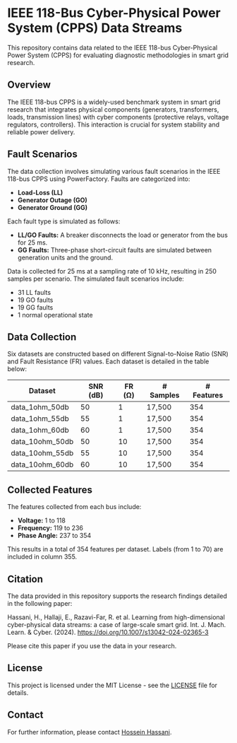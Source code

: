 # IEEE 118-Bus Cyber-Physical Power System (CPPS) Data Streams

This repository contains data related to the IEEE 118-bus Cyber-Physical Power System (CPPS) for evaluating diagnostic methodologies in smart grid research.

## Overview

The IEEE 118-bus CPPS is a widely-used benchmark system in smart grid research that integrates physical components (generators, transformers, loads, transmission lines) with cyber components (protective relays, voltage regulators, controllers). This interaction is crucial for system stability and reliable power delivery. 

## Fault Scenarios

The data collection involves simulating various fault scenarios in the IEEE 118-bus CPPS using PowerFactory. Faults are categorized into:

- **Load-Loss (LL)**
- **Generator Outage (GO)**
- **Generator Ground (GG)**

Each fault type is simulated as follows:

- **LL/GO Faults:** A breaker disconnects the load or generator from the bus for 25 ms.
- **GG Faults:** Three-phase short-circuit faults are simulated between generation units and the ground.

Data is collected for 25 ms at a sampling rate of 10 kHz, resulting in 250 samples per scenario. The simulated fault scenarios include:

- 31 LL faults
- 19 GO faults
- 19 GG faults
- 1 normal operational state

## Data Collection

Six datasets are constructed based on different Signal-to-Noise Ratio (SNR) and Fault Resistance (FR) values. Each dataset is detailed in the table below:

| Dataset | SNR (dB) | FR (Ω) | # Samples | # Features |
|---------|----------|--------|-----------|------------|
| data_1ohm_50db      | 50       | 1      | 17,500    | 354        |
| data_1ohm_55db      | 55       | 1      | 17,500    | 354        |
| data_1ohm_60db      | 60       | 1      | 17,500    | 354        |
| data_10ohm_50db      | 50       | 10     | 17,500    | 354        |
| data_10ohm_55db      | 55       | 10     | 17,500    | 354        |
| data_10ohm_60db      | 60       | 10     | 17,500    | 354        |

## Collected Features

The features collected from each bus include:

- **Voltage:** 1 to 118
- **Frequency:** 119 to 236
- **Phase Angle:** 237 to 354

This results in a total of 354 features per dataset. Labels (from 1 to 70) are included in column 355.

## Citation

The data provided in this repository supports the research findings detailed in the following paper:

Hassani, H., Hallaji, E., Razavi-Far, R. et al. Learning from high-dimensional cyber-physical data streams: a case of large-scale smart grid. Int. J. Mach. Learn. & Cyber. (2024). https://doi.org/10.1007/s13042-024-02365-3

Please cite this paper if you use the data in your research.

## License

This project is licensed under the MIT License - see the [LICENSE](LICENSE) file for details.

## Contact

For further information, please contact [Hossein Hassani](mailto:hhassa52@uwo.ca).
